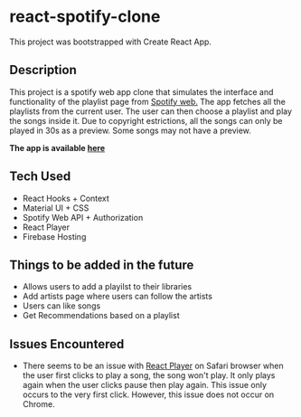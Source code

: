 # react-spotify-clone

This project was bootstrapped with Create React App.


## Description

This project is a spotify web app clone that simulates the interface and functionality of the playlist page from <a href="https://open.spotify.com/">Spotify web.</a>
The app fetches all the playlists from the current user. The user can then choose a playlist and play the songs inside it.
Due to copyright estrictions, all the songs can only be played in 30s as a preview. Some songs may not have a preview.

<b>The app is available <a href="https://spotify-clone-b0067.web.app">here</a></b>


## Tech Used

* React Hooks + Context
* Material UI + CSS
* Spotify Web API + Authorization 
* React Player
* Firebase Hosting

## Things to be added in the future

* Allows users to add a playilst to their libraries
* Add artists page where users can follow the artists
* Users can like songs
* Get Recommendations based on a playlist


## Issues Encountered

* There seems to be an issue with <a href='https://github.com/CookPete/react-player'>React Player</a> on Safari browser when the user first clicks to play a song, the song won't play. It only plays again
when the user clicks pause then play again. This issue only occurs to the very first click. However, this issue does not occur on Chrome.
